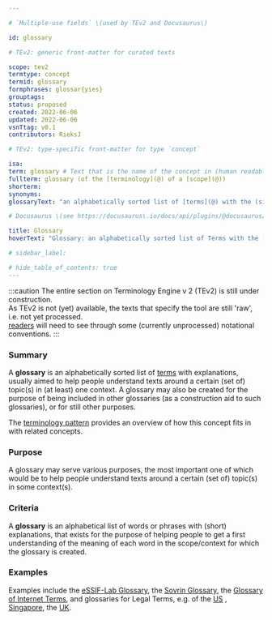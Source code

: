 ```yaml
---

# `Multiple-use fields` \(used by TEv2 and Docusaurus\)

id: glossary

# TEv2: generic front-matter for curated texts

scope: tev2
termtype: concept
termid: glossary
formphrases: glossar{yies}
grouptags:
status: proposed
created: 2022-06-06
updated: 2022-06-06
vsnTtag: v0.1
contributors: RieksJ

# TEv2: type-specific front-matter for type `concept`

isa:
term: glossary # Text that is the name of the concept in (human readable) texts.
fullterm: glossary (of the [terminology](@) of a [scope](@))
shorterm:
synonyms:
glossaryText: "an alphabetically sorted list of [terms](@) with the (single) meaning it has in (at least) one context."

# Docusaurus \(see https://docusaurus\.io/docs/api/plugins/@docusaurus/plugin-content-docs#markdown-front-matter\):

title: Glossary
hoverText: "Glossary: an alphabetically sorted list of Terms with the (single) meaning it has in (at least) one context."

# sidebar_label:

# hide_table_of_contents: true
---
```


:::caution
The entire section on Terminology Engine v 2 (TEv2) is still under construction.<br/>
As TEv2 is not (yet) available, the texts that specify the tool are still 'raw', i.e. not yet
processed.<br/>[readers](@) will need to see through some (currently unprocessed) notational
conventions.
:::

### Summary

A **glossary** is an alphabetically sorted list of [terms](@) with explanations, usually aimed to
help people understand texts around a certain (set of) topic(s) in (at least) one context. A
glossary may also be created for the purpose of being included in other glossaries (as a
construction aid to such glossaries), or for still other purposes.

The [terminology pattern](pattern-terminology@) provides an overview of how this concept fits in
with related concepts.

### Purpose

A glossary may serve various purposes, the most important one of which would be to help people
understand texts around a certain (set of) topic(s) in some context(s).

### Criteria

A **glossary** is an alphabetical list of words or phrases with (short) explanations, that exists
for the purpose of helping people to get a first understanding of the meaning of each word in the
scope/context for which the glossary is created.

### Examples

Examples include the [eSSIF-Lab Glossary](../essifLab-glossary),
the [Sovrin Glossary](https://sovrin.org/library/glossary/),
the [Glossary of Internet Terms](https://www.internetsociety.org/internet/glossary-internet-terms/),
and glossaries for Legal Terms, e.g. of the [US](https://www.uscourts.gov/glossary)
, [Singapore](https://www.supremecourt.gov.sg/services/self-help-services/glossary-of-terms),
the [UK](https://www.copfs.gov.uk/involved-in-a-case/glossary-of-legal-terms).
